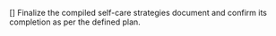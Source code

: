 [] Finalize the compiled self-care strategies document and confirm its completion as per the defined plan.